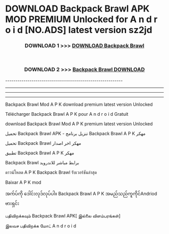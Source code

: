 # DOWNLOAD Backpack Brawl  APK MOD PREMIUM Unlocked for A n d r o i d [NO.ADS] latest version sz2jd 



<div align="center">

<h3>DOWNLOAD 1 >>> <a href="https://getmod2.web.app/?judul=Backpack Brawl ">DOWNLOAD Backpack Brawl </a></h3><br>

<h3>DOWNLOAD 2 >>> <a href="https://getmod2.web.app/?judul=Backpack Brawl ">Backpack Brawl  DOWNLOAD </a></h3>

</div>
----------------------------------------------------------

----------------------------------------------------------

----------------------------------------------------------

----------------------------------------------------------

Backpack Brawl  Mod A P K download premium latest version Unlocked

Télécharger Backpack Brawl  A P K pour A n d r o i d Gratuit

download Backpack Brawl  Mod A P K premium latest version Unlocked

تحميل Backpack Brawl  APK - تنزيل برنامج Backpack Brawl  A P K مهكر

تحميل Backpack Brawl  مهكر اخر اصدار

تطبيق Backpack Brawl  A P K مهكر

Backpack Brawl  برابط مباشر للاندرويد

ดาวน์โหลด A P K Backpack Brawl  รับเวอร์ชันล่าสุด

Baixar A P K mod

အက်ပ်ကို ဒေါင်းလုဒ်လုပ်ပါ။ Backpack Brawl  A P K အမည်သည်ကူကိုင်Andriod ဗားရှင်း

பதிவிறக்கவும் Backpack Brawl  APK[ இல்லை விளம்பரங்கள்] 
 
இலவச பதிவிறக்க மோட் A n d r o i d



